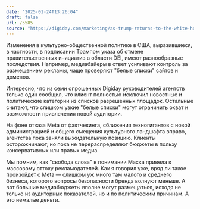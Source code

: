```yaml
---
date: "2025-01-24T13:26:04"
draft: false
url: /5585
source: "https://digiday.com/marketing/as-trump-returns-to-the-white-house-media-buyers-clamp-down-on-brand-safety/?utm_campaign=dmdis&utm_source=intl&utm_medium=email&utm_content=012425"
---
```


Изменения в культурно-общественной политике в США, выразившиеся, в частности, в подписании Трампом указа об отмене правительственных инициатив в области DEI, имеют разнообразные последствия. Например, медиабайеры в ответ усиливают контроль за размещением рекламы, чаще проверяют "белые списки" сайтов и доменов.

Интересно, что из семи опрошенных Digiday руководителей агентств только один сообщил, что клиент полностью исключил новостные и политические категории из списков разрешенных площадок. Остальные считают, что слишком узкие "белые списки" могут ограничить охват и возможности привлечения новой аудитории.

На фоне отказа Meta от фактчекинга, сближения техногигантов с новой администрацией и общего смещения культурного ландшафта вправо, агентства пока заняли выжидательную позицию. Клиенты осторожничают, но пока не перераспределяют бюджеты в пользу консервативных или правых медиа.

Мы помним, как "свобода слова" в понимании Маска привела к массовому оттоку рекламодателей. Как я говорил уже, вряд ли такое произойдет c Meta — слишком уж много там малого и среднего бизнеса, которого вопросы безопасности бренда волнуют меньше. А вот большие медиабюджеты вполне могут размещаться, исходя не только из аудиторных показателей, но и по политическим причинам. А это немалые деньги.
